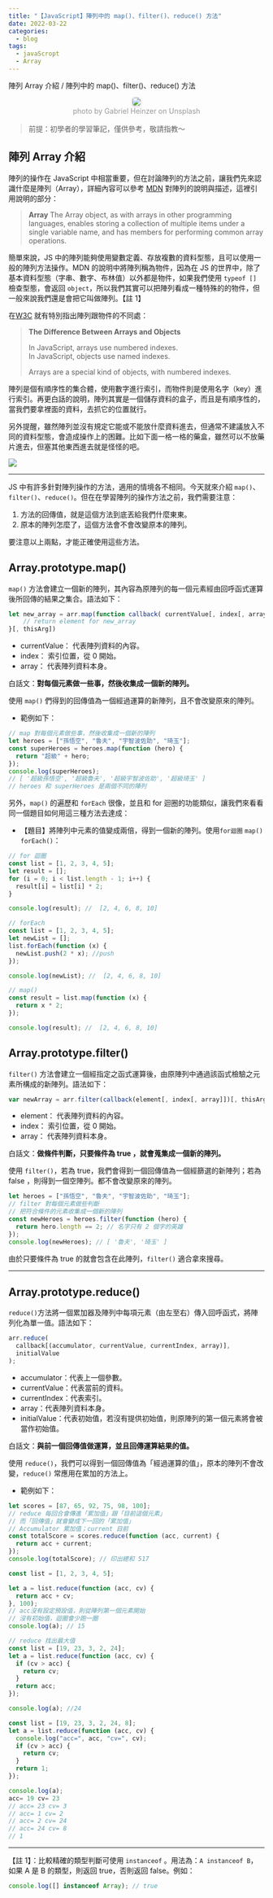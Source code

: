 ```yaml
---
title: "【JavaScript】陣列中的 map()、filter()、reduce() 方法"
date: 2022-03-22
categories:
  - blog
tags:
  - javaScropt
  - Array
---
```


陣列 Array 介紹 / 陣列中的 map()、filter()、reduce() 方法

<center>
    <img style="border-radius: 0.3125em;
    box-shadow: 0 2px 4px 0 rgba(34,36,38,.12),0 2px 10px 0 rgba(34,36,38,.08);" 
    src="https://miro.medium.com/max/875/0*eVCEJzH6xLSof2ql.jpeg">
    <br>
    <div style="color:orange;
    display: inline-block;
    color: #999;
    padding: 2px; font-size:14px">photo by Gabriel Heinzer on Unsplash</div>
</center>

> 前提：初學者的學習筆記，僅供參考，敬請指教～

## 陣列 Array 介紹

陣列的操作在 JavaScript 中相當重要，但在討論陣列的方法之前，讓我們先來認識什麼是陣列（Array），詳細內容可以參考 [MDN](https://developer.mozilla.org/en-US/docs/Web/JavaScript/Reference/Global_Objects/Array#examples) 對陣列的說明與描述，這裡引用說明的部分：

> **Array**
> The Array object, as with arrays in other programming languages, enables storing a collection of multiple items under a single variable name, and has members for performing common array operations.

簡單來說，JS 中的陣列能夠使用變數定義、存放複數的資料型態，且可以使用一般的陣列方法操作。MDN 的說明中將陣列稱為物件，因為在 JS 的世界中，除了基本資料型態（字串、數字、布林值）以外都是物件，如果我們使用 `typeof []` 檢查型態，會返回 `object`，所以我們其實可以把陣列看成一種特殊的的物件，但一般來說我們還是會把它叫做陣列。【註 1】

在[W3C](https://www.w3schools.com/js/js_arrays.asp) 就有特別指出陣列跟物件的不同處：

> **The Difference Between Arrays and Objects**
>
> In JavaScript, arrays use numbered indexes.  
> In JavaScript, objects use named indexes.
>
> Arrays are a special kind of objects, with numbered indexes.

陣列是個有順序性的集合體，使用數字進行索引，而物件則是使用名字（key）進行索引。再更白話的說明，陣列其實是一個儲存資料的盒子，而且是有順序性的，當我們要拿裡面的資料，去抓它的位置就行。

另外提醒，雖然陣列並沒有規定它能或不能放什麼資料進去，但通常不建議放入不同的資料型態，會造成操作上的困難。比如下面一格一格的藥盒，雖然可以不放藥片進去，但塞其他東西進去就是怪怪的吧。

![](https://i.imgur.com/im6nRwW.jpg)

---

JS 中有許多針對陣列操作的方法，適用的情境各不相同。今天就來介紹 `map()`、`filter()`、`reduce()`。但在在學習陣列的操作方法之前，我們需要注意：

1. 方法的回傳值，就是這個方法到底丟給我們什麼東東。
2. 原本的陣列怎麼了，這個方法會不會改變原本的陣列。

要注意以上兩點，才能正確使用這些方法。

## Array.prototype.map()

`map()` 方法會建立一個新的陣列，其內容為原陣列的每一個元素經由回呼函式運算後所回傳的結果之集合。語法如下：

```javascript
let new_array = arr.map(function callback( currentValue[, index[, array]]) {
    // return element for new_array
}[, thisArg])
```

- currentValue： 代表陣列資料的內容。
- index： 索引位置，從 0 開始。
- array： 代表陣列資料本身。

白話文：**對每個元素做一些事，然後收集成⼀個新的陣列。**

使用 `map()` 們得到的回傳值為一個經過運算的新陣列，且不會改變原來的陣列。

- 範例如下：

```javascript
// map 對每個元素做些事，然後收集成⼀個新的陣列
let heroes = ["孫悟空", "魯夫", "宇智波佐助", "琦⽟"];
const superHeroes = heroes.map(function (hero) {
  return "超級" + hero;
});
console.log(superHeroes);
// [ '超級孫悟空', '超級魯夫', '超級宇智波佐助', '超級琦⽟' ]
// heroes 和 superHeroes 是兩個不同的陣列
```

另外，`map()` 的遍歷和 `forEach` 很像，並且和 for 迴圈的功能類似，讓我們來看看同一個題目如何用這三種方法去達成：

- 【題目】將陣列中元素的值變成兩倍，得到一個新的陣列。使用`for迴圈` `map()` `forEach()`：

```javascript
// for 迴圈
const list = [1, 2, 3, 4, 5];
let result = [];
for (i = 0; i < list.length - 1; i++) {
  result[i] = list[i] * 2;
}

console.log(result); //  [2, 4, 6, 8, 10]
```

```javascript
// forEach
const list = [1, 2, 3, 4, 5];
let newList = [];
list.forEach(function (x) {
  newList.push(2 * x); //push
});

console.log(newList); //  [2, 4, 6, 8, 10]
```

```javascript
// map()
const result = list.map(function (x) {
  return x * 2;
});

console.log(result); //  [2, 4, 6, 8, 10]
```

## Array.prototype.filter()

`filter()` 方法會建立一個經指定之函式運算後，由原陣列中通過該函式檢驗之元素所構成的新陣列。語法如下：

```javascript
var newArray = arr.filter(callback(element[, index[, array]])[, thisArg])
```

- element： 代表陣列資料的內容。
- index： 索引位置，從 0 開始。
- array： 代表陣列資料本身。

白話文：**做條件判斷，只要條件為 true ，就會蒐集成一個新的陣列。**

使用 `filter()`，若為 true，我們會得到一個回傳值為一個經篩選的新陣列；若為 false ，則得到一個空陣列。都不會改變原來的陣列。

```javascript
let heroes = ["孫悟空", "魯夫", "宇智波佐助", "琦⽟"];
// filter 對每個元素做些判斷
// 把符合條件的元素收集成⼀個新的陣列
const newHeroes = heroes.filter(function (hero) {
  return hero.length == 2; // 名字只有 2 個字的英雄
});
console.log(newHeroes); // [ '魯夫', '琦⽟' ]
```

由於只要條件為 true 的就會包含在此陣列，`filter()` 適合拿來搜尋。

---

## Array.prototype.reduce()

`reduce()`方法將一個累加器及陣列中每項元素（由左至右）傳入回呼函式，將陣列化為單一值。語法如下：

```javascript
arr.reduce(
  callback[(accumulator, currentValue, currentIndex, array)],
  initialValue
);
```

- accumulator：代表上一個參數。
- currentValue：代表當前的資料。
- currentIndex：代表索引。
- array：代表陣列資料本身。
- initialValue：代表初始值，若沒有提供初始值，則原陣列的第一個元素將會被當作初始值。

白話文：**與前一個回傳值做運算，並且回傳運算結果的值。**

使用 `reduce()`，我們可以得到一個回傳值為「經過運算的值」，原本的陣列不會改變，`reduce()` 常應用在累加的方法上。

- 範例如下：

```javascript
let scores = [87, 65, 92, 75, 98, 100];
// reduce 每回合會傳進「累加值」跟「⽬前這個元素」
// ⽽「回傳值」就會變成下⼀回的「累加值」
// Accumulator 累加值；current 目前
const totalScore = scores.reduce(function (acc, current) {
  return acc + current;
});
console.log(totalScore); // 印出總和 517
```

```javascript
const list = [1, 2, 3, 4, 5];

let a = list.reduce(function (acc, cv) {
  return acc + cv;
}, 100);
// acc沒有設定預設值，則從陣列第一個元素開始
// 沒有初始值，迴圈會少跑一圈
console.log(a); // 15
```

```javascript
// reduce 找出最大值
const list = [19, 23, 3, 2, 24];
let a = list.reduce(function (acc, cv) {
  if (cv > acc) {
    return cv;
  }
  return acc;
});

console.log(a); //24
```

```javascript
const list = [19, 23, 3, 2, 24, 8];
let a = list.reduce(function (acc, cv) {
  console.log("acc=", acc, "cv=", cv);
  if (cv > acc) {
    return cv;
  }
  return 1;
});

console.log(a);　
acc= 19 cv= 23
// acc= 23 cv= 3
// acc= 1 cv= 2
// acc= 2 cv= 24
// acc= 24 cv= 8
// 1
```

---

【註 1】：比較精確的類型判斷可使用 `instanceof` 。用法為：`A instanceof B`，如果 A 是 B 的類型，則返回 true，否則返回 false。例如：

```javascript
console.log([] instanceof Array); // true
```
